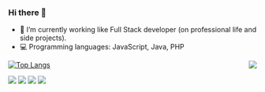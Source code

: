 ### Hi there 👋

- 🔭 I’m currently working like Full Stack developer (on professional life and side projects).
- 💻 Programming languages: JavaScript, Java, PHP

<img align="right" src="https://media1.giphy.com/media/13HgwGsXF0aiGY/giphy.gif" />

[![Top Langs](https://github-readme-stats.vercel.app/api/top-langs/?username=wagnerparnoff&layout=donut&theme=dark)](https://github.com/wagnerparnoff/github-readme-stats)

<div>
<a href="https://instagram.com/wagnerparnoff" target="_blank"><img src="https://img.shields.io/badge/-Instagram-%23E4405F?style=for-the-badge&logo=instagram&logoColor=white" target="_blank"></a>
<a href="https://discord.gg/wagnerparnoff" target="_blank"><img src="https://img.shields.io/badge/Discord-7289DA?style=for-the-badge&logo=discord&logoColor=white" target="_blank"></a> 
<a href = "mailto:wagnerparnoffpereira@gmail.com"><img src="https://img.shields.io/badge/-Gmail-%23333?style=for-the-badge&logo=gmail&logoColor=white" target="_blank"></a>
<a href="https://www.linkedin.com/in/wagnerparnoff" target="_blank"><img src="https://img.shields.io/badge/-LinkedIn-%230077B5?style=for-the-badge&logo=linkedin&logoColor=white" target="_blank"></a> 
</div>

